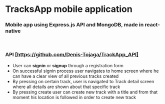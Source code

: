# TracksApp mobile application


### Mobile app using Express.js API and MongoDB, made in react-native
<br />

### API [https://github.com/Denis-Tojaga/TrackApp_API]


- User can <b>signin</b> or <b>signup</b> through a registration form
- On successful signin process user navigates to home screen where he can have a clear view of all previous tracks created
- By pressing on certain track, user is navigated to Track detail screen where all details are shown about that specific track
- By pressing create user can create new track with a title and from that moment his location is followed in order to create new track

